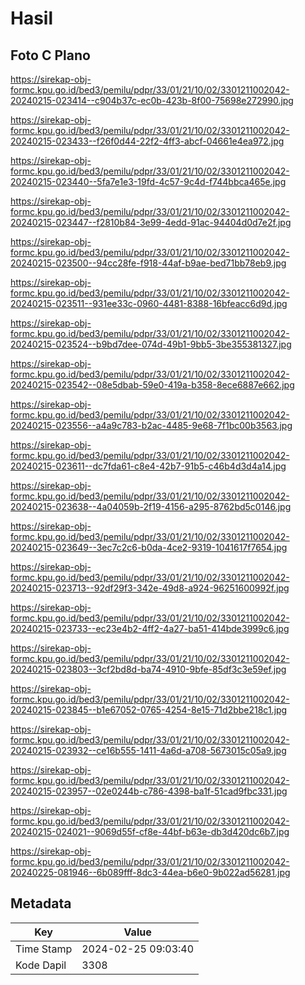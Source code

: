 # Hasil

## Foto C Plano

https://sirekap-obj-formc.kpu.go.id/bed3/pemilu/pdpr/33/01/21/10/02/3301211002042-20240215-023414--c904b37c-ec0b-423b-8f00-75698e272990.jpg

https://sirekap-obj-formc.kpu.go.id/bed3/pemilu/pdpr/33/01/21/10/02/3301211002042-20240215-023433--f26f0d44-22f2-4ff3-abcf-04661e4ea972.jpg

https://sirekap-obj-formc.kpu.go.id/bed3/pemilu/pdpr/33/01/21/10/02/3301211002042-20240215-023440--5fa7e1e3-19fd-4c57-9c4d-f744bbca465e.jpg

https://sirekap-obj-formc.kpu.go.id/bed3/pemilu/pdpr/33/01/21/10/02/3301211002042-20240215-023447--f2810b84-3e99-4edd-91ac-94404d0d7e2f.jpg

https://sirekap-obj-formc.kpu.go.id/bed3/pemilu/pdpr/33/01/21/10/02/3301211002042-20240215-023500--94cc28fe-f918-44af-b9ae-bed71bb78eb9.jpg

https://sirekap-obj-formc.kpu.go.id/bed3/pemilu/pdpr/33/01/21/10/02/3301211002042-20240215-023511--931ee33c-0960-4481-8388-16bfeacc6d9d.jpg

https://sirekap-obj-formc.kpu.go.id/bed3/pemilu/pdpr/33/01/21/10/02/3301211002042-20240215-023524--b9bd7dee-074d-49b1-9bb5-3be355381327.jpg

https://sirekap-obj-formc.kpu.go.id/bed3/pemilu/pdpr/33/01/21/10/02/3301211002042-20240215-023542--08e5dbab-59e0-419a-b358-8ece6887e662.jpg

https://sirekap-obj-formc.kpu.go.id/bed3/pemilu/pdpr/33/01/21/10/02/3301211002042-20240215-023556--a4a9c783-b2ac-4485-9e68-7f1bc00b3563.jpg

https://sirekap-obj-formc.kpu.go.id/bed3/pemilu/pdpr/33/01/21/10/02/3301211002042-20240215-023611--dc7fda61-c8e4-42b7-91b5-c46b4d3d4a14.jpg

https://sirekap-obj-formc.kpu.go.id/bed3/pemilu/pdpr/33/01/21/10/02/3301211002042-20240215-023638--4a04059b-2f19-4156-a295-8762bd5c0146.jpg

https://sirekap-obj-formc.kpu.go.id/bed3/pemilu/pdpr/33/01/21/10/02/3301211002042-20240215-023649--3ec7c2c6-b0da-4ce2-9319-1041617f7654.jpg

https://sirekap-obj-formc.kpu.go.id/bed3/pemilu/pdpr/33/01/21/10/02/3301211002042-20240215-023713--92df29f3-342e-49d8-a924-96251600992f.jpg

https://sirekap-obj-formc.kpu.go.id/bed3/pemilu/pdpr/33/01/21/10/02/3301211002042-20240215-023733--ec23e4b2-4ff2-4a27-ba51-414bde3999c6.jpg

https://sirekap-obj-formc.kpu.go.id/bed3/pemilu/pdpr/33/01/21/10/02/3301211002042-20240215-023803--3cf2bd8d-ba74-4910-9bfe-85df3c3e59ef.jpg

https://sirekap-obj-formc.kpu.go.id/bed3/pemilu/pdpr/33/01/21/10/02/3301211002042-20240215-023845--b1e67052-0765-4254-8e15-71d2bbe218c1.jpg

https://sirekap-obj-formc.kpu.go.id/bed3/pemilu/pdpr/33/01/21/10/02/3301211002042-20240215-023932--ce16b555-1411-4a6d-a708-5673015c05a9.jpg

https://sirekap-obj-formc.kpu.go.id/bed3/pemilu/pdpr/33/01/21/10/02/3301211002042-20240215-023957--02e0244b-c786-4398-ba1f-51cad9fbc331.jpg

https://sirekap-obj-formc.kpu.go.id/bed3/pemilu/pdpr/33/01/21/10/02/3301211002042-20240215-024021--9069d55f-cf8e-44bf-b63e-db3d420dc6b7.jpg

https://sirekap-obj-formc.kpu.go.id/bed3/pemilu/pdpr/33/01/21/10/02/3301211002042-20240225-081946--6b089fff-8dc3-44ea-b6e0-9b022ad56281.jpg


## Metadata

| Key        | Value               |
| ---------- | ------------------- |
| Time Stamp | 2024-02-25 09:03:40 |
| Kode Dapil | 3308                |



